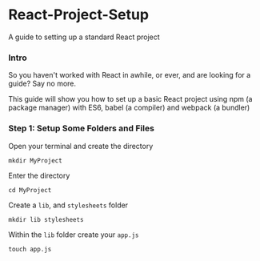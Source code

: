 # React-Project-Setup
A guide to setting up a standard React project

### Intro

So you haven't worked with React in awhile, or ever, and are looking for a guide? Say no more.

This guide will show you how to set up a basic React project using npm (a package manager) with ES6, babel (a compiler) and webpack (a bundler)

### Step 1: Setup Some Folders and Files

Open your terminal and create the directory

`mkdir MyProject`

Enter the directory 

`cd MyProject`

Create a `lib`, and `stylesheets` folder

`mkdir lib stylesheets`

Within the `lib` folder create your `app.js`

`touch app.js`
